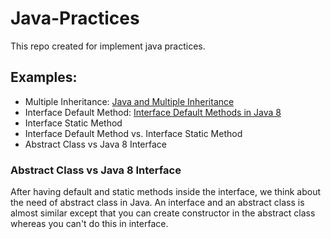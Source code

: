 # Java-Practices

This repo created for implement java practices.

## Examples:
* Multiple Inheritance: [Java and Multiple Inheritance](https://www.geeksforgeeks.org/java-and-multiple-inheritance/)
* Interface Default Method: [Interface Default Methods in Java 8](https://dzone.com/articles/interface-default-methods-java/)
* Interface Static Method
* Interface Default Method vs. Interface Static Method
* Abstract Class vs Java 8 Interface

### Abstract Class vs Java 8 Interface
After having default and static methods inside the interface, we think about the need of abstract class in Java. An interface and an abstract class is almost similar except that you can create constructor in the abstract class whereas you can't do this in interface.
